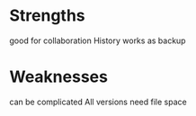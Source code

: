 # Strengths
good for collaboration
History works as backup
# Weaknesses
can be complicated 
All versions need file space  